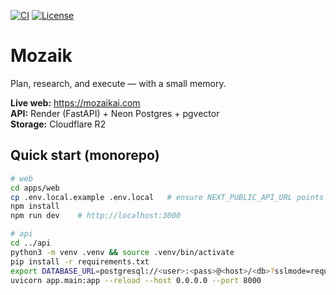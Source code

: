 [![CI](https://github.com/rssmichigan/MozaikCore/actions/workflows/ci.yml/badge.svg)](https://github.com/rssmichigan/MozaikCore/actions/workflows/ci.yml) 
[![License](https://img.shields.io/badge/license-Proprietary-red.svg)](LICENSE) 
# Mozaik

Plan, research, and execute — with a small memory.

**Live web:** https://mozaikai.com  
**API:** Render (FastAPI) + Neon Postgres + pgvector  
**Storage:** Cloudflare R2

## Quick start (monorepo)

```bash
# web
cd apps/web
cp .env.local.example .env.local   # ensure NEXT_PUBLIC_API_URL points at your API
npm install
npm run dev    # http://localhost:3000

# api
cd ../api
python3 -m venv .venv && source .venv/bin/activate
pip install -r requirements.txt
export DATABASE_URL=postgresql://<user>:<pass>@<host>/<db>?sslmode=require
uvicorn app.main:app --reload --host 0.0.0.0 --port 8000

